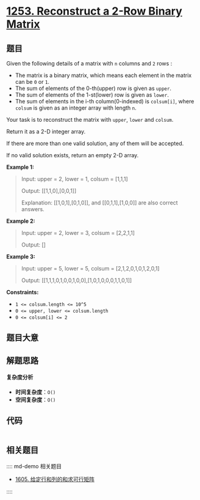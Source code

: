 # [1253. Reconstruct a 2-Row Binary Matrix](https://leetcode.com/problems/reconstruct-a-2-row-binary-matrix/)

## 题目

Given the following details of a matrix with `n` columns and `2` rows :

- The matrix is a binary matrix, which means each element in the matrix can be `0` or `1`.
- The sum of elements of the 0-th(upper) row is given as `upper`.
- The sum of elements of the 1-st(lower) row is given as `lower`.
- The sum of elements in the i-th column(0-indexed) is `colsum[i]`, where `colsum` is given as an integer array with length `n`.

Your task is to reconstruct the matrix with `upper`, `lower` and `colsum`.

Return it as a 2-D integer array.

If there are more than one valid solution, any of them will be accepted.

If no valid solution exists, return an empty 2-D array.

**Example 1:**

> Input: upper = 2, lower = 1, colsum = [1,1,1]
>
> Output: [[1,1,0],[0,0,1]]
>
> Explanation: [[1,0,1],[0,1,0]], and [[0,1,1],[1,0,0]] are also correct answers.

**Example 2:**

> Input: upper = 2, lower = 3, colsum = [2,2,1,1]
>
> Output: []

**Example 3:**

> Input: upper = 5, lower = 5, colsum = [2,1,2,0,1,0,1,2,0,1]
>
> Output: [[1,1,1,0,1,0,0,1,0,0],[1,0,1,0,0,0,1,1,0,1]]

**Constraints:**

- `1 <= colsum.length <= 10^5`
- `0 <= upper, lower <= colsum.length`
- `0 <= colsum[i] <= 2`

## 题目大意

## 解题思路

#### 复杂度分析

- **时间复杂度**：`O()`
- **空间复杂度**：`O()`

## 代码

```javascript

```

## 相关题目

:::: md-demo 相关题目

- [1605. 给定行和列的和求可行矩阵](https://leetcode.com/problems/find-valid-matrix-given-row-and-column-sums)

::::
